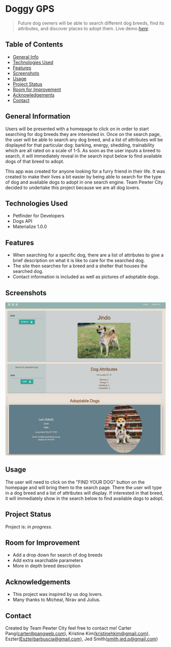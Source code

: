 # Doggy GPS
> Future dog owners will be able to search different dog breeds, find its attributes, and discover places to adopt them.
> Live demo [_here_](https://esztergb.github.io/doggy-gps/). <!-- If you have the project hosted somewhere, include the link here. -->

## Table of Contents
* [General Info](#general-information)
* [Technologies Used](#technologies-used)
* [Features](#features)
* [Screenshots](#screenshots)
* [Usage](#usage)
* [Project Status](#project-status)
* [Room for Improvement](#room-for-improvement)
* [Acknowledgements](#acknowledgements)
* [Contact](#contact)
<!-- * [License](#license) -->


## General Information
Users will be presented with a homepage to click on in order to start searching for dog breeds they are interested in.  Once on the search page, the user will be able to search any dog breed, and a list of attributes will be displayed for that particular dog: barking, energy, shedding, trainability which are all rated on a scale of 1-5.  As soon as the user inputs a breed to search, it will immediately reveal in the search input below to find available dogs of that breed to adopt.

This app was created for anyone looking for a furry friend in their life.  It was created to make their lives a bit easier by being able to search for the type of dog and available dogs to adopt in one search engine.  Team Pewter City decided to undertake this project because we are all dog lovers.
<!-- You don't have to answer all the questions - just the ones relevant to your project. -->


## Technologies Used
- Petfinder for Developers
- Dogs API
- Materialize 1.0.0


## Features
- When searching for a specific dog, there are a list of attributes to give a brief description on what it is like to care for the searched dog.
- The site then searches for a breed and a shelter that houses the searched dog.
- Contact information is included as well as pictures of adoptable dogs.


## Screenshots
![Example screenshot](./assets/images/doggygps-screenshot.png)
<!-- If you have screenshots you'd like to share, include them here. -->


## Usage
The user will need to click on the "FIND YOUR DOG" button on the homepage and will bring them to the search page.  There the user will type in a dog breed and a list of attributes will display.  If interested in that breed, it will immediately show in the search below to find available dogs to adopt.


## Project Status
Project is: _in progress_.


## Room for Improvement
- Add a drop down for search of dog breeds
- Add extra searchable parameters
- More in depth breed description


## Acknowledgements
- This project was inspired by us dog lovers.
- Many thanks to Micheal, Nirav and Julius.


## Contact
Created by Team Pewter City feel free to contact me!
Carter Pang(carter@pangweb.com), Kristine Kim(kristinehkim@gmail.com), Eszter(Eszterbarbuscia@gmail.com), Jed Smith(smith.jed.p@gmail.com)


<!-- Optional -->
<!-- ## License -->
<!-- This project is open source and available under the [... License](). -->

<!-- You don't have to include all sections - just the one's relevant to your project -->